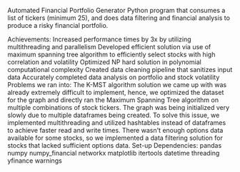 Automated Financial Portfolio Generator
Python program that consumes a list of tickers (minimum 25), and does data filtering and financial analysis to produce a risky financial portfolio.

Achievements:
Increased performance times by 3x by utilizing multithreading and parallelism
Developed efficient solution via use of maximum spanning tree algorithm to efficiently select stocks with high correlation and volatility
Optimized NP hard solution in polynomial computational complexity
Created data cleaning pipeline that sanitizes input data
Accurately completed data analysis on portfolio and stock volatility
Problems we ran into:
The K-MST algorithm solution we came up with was already extremely difficult to implement, hence, we optimized the dataset for the graph and directly ran the Maximum Spanning Tree algorithm on multiple combinations of stock tickers.
The graph was being initialized very slowly due to multiple dataframes being created. To solve this issue, we implemented multithreading and utilized hashtables instead of dataframes to achieve faster read and write times.
There wasn't enough options data available for some stocks, so we implemented a data filtering solution for stocks that lacked sufficient options data.
Set-up
Dependencies:
pandas
numpy
numpy_financial
networkx
matplotlib
itertools
datetime
threading
yfinance
warnings
